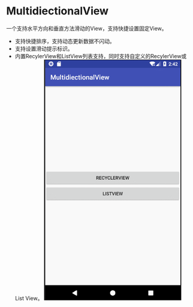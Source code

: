 # MultidiectionalView
一个支持水平方向和垂直方法滑动的View，支持快捷设置固定View。
- 支持快捷排序，支持动态更新数据不闪动。
- 支持设置滑动提示标识。
- 内置RecylerView和ListView列表支持，同时支持自定义的RecylerView或List View。
![演示](https://github.com/KCrason/MultidiectionalView/blob/master/images/yanshi.gif)
